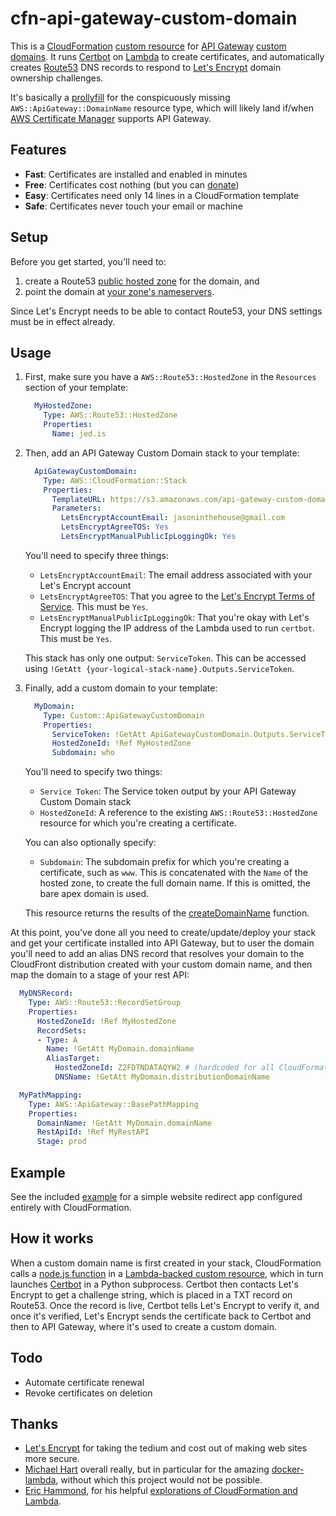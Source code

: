# cfn-api-gateway-custom-domain

This is a [CloudFormation][] [custom resource][] for [API Gateway][] [custom domains][]. It runs [Certbot][] on [Lambda][] to create certificates, and automatically creates [Route53][] DNS records to respond to [Let's Encrypt][] domain ownership challenges.

It's basically a [prollyfill][] for the conspicuously missing `AWS::ApiGateway::DomainName` resource type, which will likely land if/when [AWS Certificate Manager][] supports API Gateway.

Features
--------

- **Fast**: Certificates are installed and enabled in minutes
- **Free**: Certificates cost nothing (but you can [donate][])
- **Easy**: Certificates need only 14 lines in a CloudFormation template
- **Safe**: Certificates never touch your email or machine

Setup
-----

Before you get started, you'll need to:

1. create a Route53 [public hosted zone][] for the domain, and
2. point the domain at [your zone's nameservers][].

Since Let's Encrypt needs to be able to contact Route53, your DNS settings must be in effect already.

Usage
-----

1. First, make sure you have a `AWS::Route53::HostedZone` in the `Resources` section of your template:

    ```yaml
      MyHostedZone:
        Type: AWS::Route53::HostedZone
        Properties:
          Name: jed.is
    ```

2. Then, add an API Gateway Custom Domain stack to your template:

    ```yaml
      ApiGatewayCustomDomain:
        Type: AWS::CloudFormation::Stack
        Properties:
          TemplateURL: https://s3.amazonaws.com/api-gateway-custom-domain/stack.template
          Parameters:
            LetsEncryptAccountEmail: jasoninthehouse@gmail.com
            LetsEncryptAgreeTOS: Yes
            LetsEncryptManualPublicIpLoggingOk: Yes
    ```

    You'll need to specify three things:

    - `LetsEncryptAccountEmail`: The email address associated with your Let's Encrypt account
    - `LetsEncryptAgreeTOS`: That you agree to the [Let's Encrypt Terms of Service][]. This must be `Yes`.
    - `LetsEncryptManualPublicIpLoggingOk`: That you're okay with Let's Encrypt logging the IP address of the Lambda used to run `certbot`. This must be `Yes`.

    This stack has only one output: `ServiceToken`. This can be accessed using `!GetAtt {your-logical-stack-name}.Outputs.ServiceToken`.

3. Finally, add a custom domain to your template:

    ```yaml
      MyDomain:
        Type: Custom::ApiGatewayCustomDomain
        Properties:
          ServiceToken: !GetAtt ApiGatewayCustomDomain.Outputs.ServiceToken
          HostedZoneId: !Ref MyHostedZone
          Subdomain: who
    ```

    You'll need to specify two things:

    - `Service Token`: The Service token output by your API Gateway Custom Domain stack
    - `HostedZoneId`: A reference to the existing `AWS::Route53::HostedZone` resource for which you're creating a certificate.

    You can also optionally specify:

    - `Subdomain`: The subdomain prefix for which you're creating a certificate, such as `www`. This is concatenated with the `Name` of the hosted zone, to create the full domain name. If this is omitted, the bare apex domain is used.

    This resource returns the results of the [createDomainName][] function.

At this point, you've done all you need to create/update/deploy your stack and get your certificate installed into API Gateway, but to user the domain you'll need to add an alias DNS record that resolves your domain to the CloudFront distribution created with your custom domain name, and then map the domain to a stage of your rest API:

```yaml
  MyDNSRecord:
    Type: AWS::Route53::RecordSetGroup
    Properties:
      HostedZoneId: !Ref MyHostedZone
      RecordSets:
      - Type: A
        Name: !GetAtt MyDomain.domainName
        AliasTarget:
          HostedZoneId: Z2FDTNDATAQYW2 # (hardcoded for all CloudFormation templates)
          DNSName: !GetAtt MyDomain.distributionDomainName

  MyPathMapping:
    Type: AWS::ApiGateway::BasePathMapping
    Properties:
      DomainName: !GetAtt MyDomain.domainName
      RestApiId: !Ref MyRestAPI
      Stage: prod
```

Example
-------

See the included [example][] for a simple website redirect app configured entirely with CloudFormation.

How it works
------------

When a custom domain name is first created in your stack, CloudFormation calls a [node.js function][] in a [Lambda-backed custom resource][], which in turn launches [Certbot][] in a Python subprocess. Certbot then contacts Let's Encrypt to get a challenge string, which is placed in a TXT record on Route53. Once the record is live, Certbot tells Let's Encrypt to verify it, and once it's verified, Let's Encrypt sends the certificate back to Certbot and then to API Gateway, where it's used to create a custom domain.

Todo
----

- Automate certificate renewal
- Revoke certificates on deletion

Thanks
------

- [Let's Encrypt][] for taking the tedium and cost out of making web sites more secure.
- [Michael Hart][] overall really, but in particular for the amazing [docker-lambda][], without which this project would not be possible.
- [Eric Hammond][], for his helpful [explorations of CloudFormation and Lambda][].

[API Gateway]: https://aws.amazon.com/api-gateway
[Lambda]: https://aws.amazon.com/lambda
[custom domains]: http://docs.aws.amazon.com/apigateway/latest/developerguide/how-to-custom-domains.html
[CloudFormation]: https://aws.amazon.com/cloudformation
[custom resource]: http://docs.aws.amazon.com/AWSCloudFormation/latest/UserGuide/template-custom-resources.html
[Route53]: https://aws.amazon.com/route53
[Let's Encrypt]: https://letsencrypt.org
[Certbot]: https://certbot.eff.org
[certbot-route53.sh]: https://git.io/vylLx
[createDomainName]: http://docs.aws.amazon.com/AWSJavaScriptSDK/latest/AWS/APIGateway.html#createDomainName-property
[public hosted zone]: http://docs.aws.amazon.com/Route53/latest/DeveloperGuide/CreatingHostedZone.html
[your zone's nameservers]: http://docs.aws.amazon.com/Route53/latest/DeveloperGuide/GetInfoAboutHostedZone.html
[example]: https://github.com/jed/cfn-api-gateway-custom-domain/blob/master/example/stack.template
[Lambda-backed custom resource]: http://docs.aws.amazon.com/AWSCloudFormation/latest/UserGuide/template-custom-resources-lambda.html
[node.js function]: https://github.com/jed/cfn-api-gateway-custom-domain/blob/master/index.js
[explorations of CloudFormation and Lambda]: https://alestic.com
[Eric Hammond]: https://alestic.com/about/
[docker-lambda]: https://github.com/lambci/docker-lambda
[Michael Hart]: https://twitter.com/hichaelmart
[Let's Encrypt Terms of Service]: https://gist.github.com/kennwhite/9541c8f37ec2994352c4554ca2afeece
[prollyfill]: https://twitter.com/slexaxton/status/257543702124306432?lang=en
[AWS Certificate Manager]: https://aws.amazon.com/certificate-manager/
[donate]: https://letsencrypt.org/donate/
